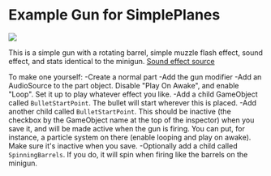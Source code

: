 # Example Gun for SimplePlanes
![](https://i.imgur.com/07hOH7f.png)

This is a simple gun with a rotating barrel, simple muzzle flash effect, sound effect, and stats identical to the minigun.
[Sound effect source](https://www.freesoundeffects.com/free-sounds/machine-gun-10082/)

To make one yourself:
-Create a normal part
-Add the gun modifier
-Add an AudioSource to the part object. Disable "Play On Awake", and enable "Loop". Set it up to play whatever effect you like.
-Add a child GameObject called `BulletStartPoint`. The bullet will start wherever this is placed.
-Add another child called `BulletStartPoint`. This should be inactive (the checkbox by the GameObject name at the top of the inspector) when you save it, and will be made active when the gun is firing. You can put, for instance, a particle system on there (enable looping and play on awake). Make sure it's inactive when you save.
-Optionally add a child called `SpinningBarrels`. If you do, it will spin when firing like the barrels on the minigun.